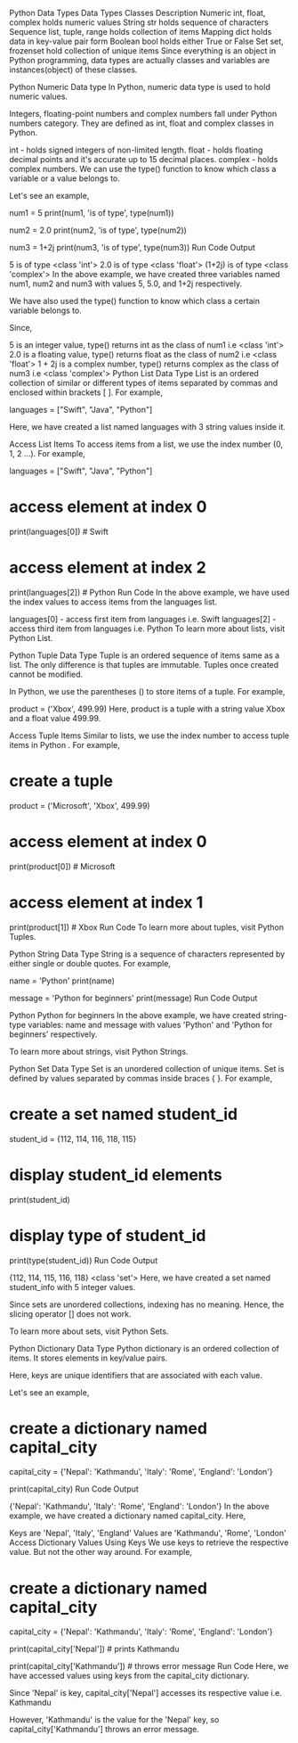 Python Data Types
Data Types	Classes	Description
Numeric	int, float, complex	holds numeric values
String	str	holds sequence of characters
Sequence	list, tuple, range	holds collection of items
Mapping	dict	holds data in key-value pair form
Boolean	bool	holds either True or False
Set	set, frozenset	hold collection of unique items
Since everything is an object in Python programming, data types are actually classes and variables are instances(object) of these classes.

Python Numeric Data type
In Python, numeric data type is used to hold numeric values.

Integers, floating-point numbers and complex numbers fall under Python numbers category. They are defined as int, float and complex classes in Python.

int - holds signed integers of non-limited length.
float - holds floating decimal points and it's accurate up to 15 decimal places.
complex - holds complex numbers.
We can use the type() function to know which class a variable or a value belongs to.

Let's see an example,

num1 = 5
print(num1, 'is of type', type(num1))

num2 = 2.0
print(num2, 'is of type', type(num2))

num3 = 1+2j
print(num3, 'is of type', type(num3))
Run Code
Output

5 is of type <class 'int'>
2.0 is of type <class 'float'>
(1+2j) is of type <class 'complex'>
In the above example, we have created three variables named num1, num2 and num3 with values 5, 5.0, and 1+2j respectively.

We have also used the type() function to know which class a certain variable belongs to.

Since,

5 is an integer value, type() returns int as the class of num1 i.e <class 'int'>
2.0 is a floating value, type() returns float as the class of num2 i.e <class 'float'>
1 + 2j is a complex number, type() returns complex as the class of num3 i.e <class 'complex'>
Python List Data Type
List is an ordered collection of similar or different types of items separated by commas and enclosed within brackets [ ]. For example,

languages = ["Swift", "Java", "Python"]

Here, we have created a list named languages with 3 string values inside it.

Access List Items
To access items from a list, we use the index number (0, 1, 2 ...). For example,

languages = ["Swift", "Java", "Python"]

# access element at index 0
print(languages[0])   # Swift

# access element at index 2
print(languages[2])   # Python
Run Code
In the above example, we have used the index values to access items from the languages list.

languages[0] - access first item from languages i.e. Swift
languages[2] - access third item from languages i.e. Python
To learn more about lists, visit Python List.

Python Tuple Data Type
Tuple is an ordered sequence of items same as a list. The only difference is that tuples are immutable. Tuples once created cannot be modified.

In Python, we use the parentheses () to store items of a tuple. For example,

product = ('Xbox', 499.99)
Here, product is a tuple with a string value Xbox and a float value 499.99.

Access Tuple Items
Similar to lists, we use the index number to access tuple items in Python . For example,

# create a tuple 
product = ('Microsoft', 'Xbox', 499.99)

# access element at index 0
print(product[0])   # Microsoft

# access element at index 1
print(product[1])   # Xbox
Run Code
To learn more about tuples, visit Python Tuples.

Python String Data Type
String is a sequence of characters represented by either single or double quotes. For example,

name = 'Python'
print(name)  

message = 'Python for beginners'
print(message)
Run Code
Output

Python
Python for beginners
In the above example, we have created string-type variables: name and message with values 'Python' and 'Python for beginners' respectively.

To learn more about strings, visit Python Strings.

Python Set Data Type
Set is an unordered collection of unique items. Set is defined by values separated by commas inside braces { }. For example,

# create a set named student_id
student_id = {112, 114, 116, 118, 115}

# display student_id elements
print(student_id)

# display type of student_id
print(type(student_id))
Run Code
Output

{112, 114, 115, 116, 118}
<class 'set'>
Here, we have created a set named student_info with 5 integer values.

Since sets are unordered collections, indexing has no meaning. Hence, the slicing operator [] does not work.

To learn more about sets, visit Python Sets.

Python Dictionary Data Type
Python dictionary is an ordered collection of items. It stores elements in key/value pairs.

Here, keys are unique identifiers that are associated with each value.

Let's see an example,

# create a dictionary named capital_city
capital_city = {'Nepal': 'Kathmandu', 'Italy': 'Rome', 'England': 'London'}

print(capital_city)
Run Code
Output

{'Nepal': 'Kathmandu', 'Italy': 'Rome', 'England': 'London'}
In the above example, we have created a dictionary named capital_city. Here,

Keys are 'Nepal', 'Italy', 'England'
Values are 'Kathmandu', 'Rome', 'London'
Access Dictionary Values Using Keys
We use keys to retrieve the respective value. But not the other way around. For example,

# create a dictionary named capital_city
capital_city = {'Nepal': 'Kathmandu', 'Italy': 'Rome', 'England': 'London'}

print(capital_city['Nepal'])  # prints Kathmandu

print(capital_city['Kathmandu'])  # throws error message 
Run Code
Here, we have accessed values using keys from the capital_city dictionary.

Since 'Nepal' is key, capital_city['Nepal'] accesses its respective value i.e. Kathmandu

However, 'Kathmandu' is the value for the 'Nepal' key, so capital_city['Kathmandu'] throws an error message.